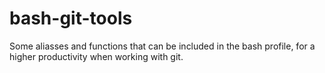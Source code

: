 # bash-git-tools
Some aliasses and functions that can be included in the bash profile, for a higher productivity when working with git.
